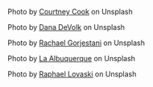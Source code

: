 <!-- Background -->
Photo by [Courtney Cook](https://unsplash.com/@courtneymcook?utm_source=unsplash&utm_medium=referral&utm_content=creditCopyText) on Unsplash

<!-- Ice cream pics -->
Photo by [Dana DeVolk](https://unsplash.com/@thissillygirlskitchen?utm_source=unsplash&utm_medium=referral&utm_content=creditCopyText) on Unsplash

Photo by [Rachael Gorjestani](https://unsplash.com/@rachaelgorjestani?utm_source=unsplash&utm_medium=referral&utm_content=creditCopyText) on Unsplash

Photo by [La Albuquerque](https://unsplash.com/@laurazpa) on Unsplash

Photo by [ Raphael Lovaski](https://unsplash.com/@raphaellovaski?utm_source=unsplash&utm_medium=referral&utm_content=creditCopyText) on Unsplash

